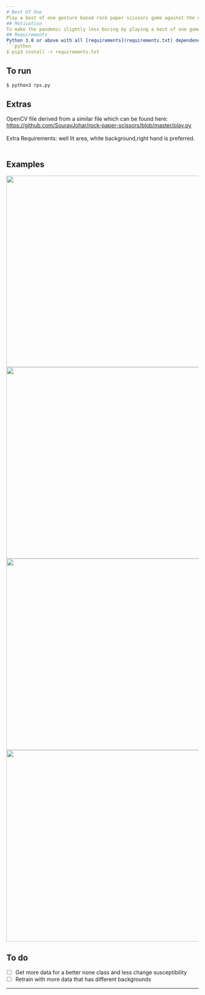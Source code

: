```yaml
---
# Best Of One
Play a best of one gesture based rock paper scissors game against the computer
## Motivation
To make the pandemic slightly less boring by playing a best of one game of rock paper scissors against the computer
## Requirements
Python 3.8 or above with all [requirements](requirements.txt) dependencies installed. To install run:
```python
$ pip3 install -r requirements.txt
```
## To run
```python
$ python3 rps.py
```
## Extras
OpenCV file derived from a similar file which can be found here: https://github.com/SouravJohar/rock-paper-scissors/blob/master/play.py </br> </br>
Extra Requirements: well lit area, white background,right hand is preferred.</br> </br>
## Examples

<img src="https://user-images.githubusercontent.com/52780573/102655989-3599b680-4199-11eb-9f91-dc037b4d0708.gif" data-canonical-src="" width="800" height="500" />

<img src="https://user-images.githubusercontent.com/52780573/102656071-582bcf80-4199-11eb-9414-a79794b772b6.png" data-canonical-src="" width="800" height="500" />

<img src="https://user-images.githubusercontent.com/52780573/102656137-6974dc00-4199-11eb-9e84-b6025ccfa1bd.png" data-canonical-src="" width="800" height="500" />

<img src="https://user-images.githubusercontent.com/52780573/102656219-86a9aa80-4199-11eb-8c35-fad20ebb2134.png" data-canonical-src="" width="800" height="500" />


## To do
- [ ] Get more data for a better none class and less change susceptibility
- [ ] Retrain with more data that has different backgrounds

---
```



